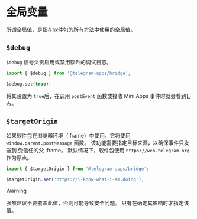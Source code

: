 # 全局变量

所谓全局值，是指在软件包的所有方法中使用的全局值。

## `$debug`

`$debug` 信号负责启用或禁用额外的调试日志。

```typescript
import { $debug } from '@telegram-apps/bridge';

$debug.set(true);
```

将其设置为 `true`后，在调用 `postEvent` 函数或接收
Mini Apps 事件时就会看到日志。

## `$targetOrigin`

如果软件包在浏览器环境（iframe）中使用，它将使用 `window.parent.postMessage`
函数。 该功能需要指定目标来源，以确保事件只发送到
受信任的父 iframe。 默认情况下，软件包使用 `https://web.telegram.org` 作为原点。

```typescript
import { $targetOrigin } from '@telegram-apps/bridge';

$targetOrigin.set('https://i-know-what-i-am.doing');
```

> [!WARNING]
> 强烈建议不要覆盖此值，否则可能导致安全问题。
> 只有在确定其影响时才指定该值。
